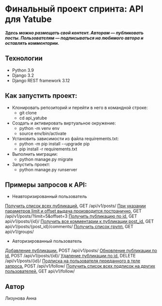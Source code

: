 # **Финальный проект спринта: API для Yatube** 
***Здесь можно размещать свой контент.
Авторам — публиковать посты. 
Пользователям  — подписываться на любимого автора и оставлять комментарии.***   
## Технологии
  - Python 3.9
  - Django 3.2
  - Django REST framework 3.12
## **Как запустить проект:**
+ Клонировать репозиторий и перейти в него в командной строке:
  - git clone
  - cd api_yatube
+ Cоздать и активировать виртуальное окружение:
  - python -m venv env
  - source env/bin/activate
+ Установить зависимости из файла requirements.txt:
  - python -m pip install --upgrade pip
  - pip install -r requirements.txt
+ Выполнить миграции:
  - python manage.py migrate
+ Запустить проект:
  - python manage.py runserver
## Примеры запросов к API:
+ Неавторизированный пользователь

<ins>Получить список всех публикаций.</ins>
GET /api/v1/posts/
<ins>При указании параметров limit и offset выдача производится постранично.</ins>
GET /api/v1/posts/?limit=5&offset=3
<ins>Получить публикацию по id.</ins>
GET api/v1/posts/{id}/
<ins>Получить все комментарии к публикации post_id.</ins>
GET api/v1/posts/{post_id}/comments/
<ins>Получить список групп.</ins>
GET api/v1/groups/
+ Авторизированный пользователь

<ins>Добавление публикации.</ins>
POST /api/v1/posts/
<ins>Обновление публикации по id.</ins>
POST /api/v1/posts/{id}/
<ins>Удаление публикации по id.</ins>
DELETE /api/v1/posts/{id}/
<ins>Подписка на пользователя переданного в теле запроса.</ins>
POST /api/v1/follow/
<ins>Получить список всех подписок на других пользователей.</ins>
     GET api/v1/follow/
## Автор
Лизунова Анна
